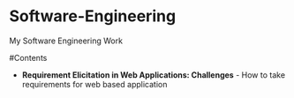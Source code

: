 Software-Engineering
====================
My Software Engineering Work

#Contents
* **Requirement Elicitation in Web Applications: Challenges** - How to take requirements for web based application
